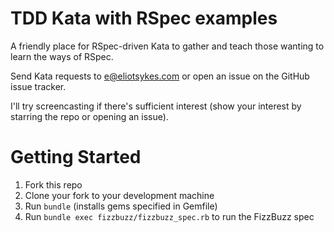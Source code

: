 # TDD Kata with RSpec examples

A friendly place for RSpec-driven Kata to gather and teach those wanting to learn the ways of RSpec.

Send Kata requests to [e@eliotsykes.com](mailto:e@eliotsykes.com) or open an issue on the GitHub issue tracker.

I'll try screencasting if there's sufficient interest (show your interest by starring the repo or opening an issue).

# Getting Started

1. Fork this repo
2. Clone your fork to your development machine
3. Run `bundle` (installs gems specified in Gemfile)
4. Run `bundle exec fizzbuzz/fizzbuzz_spec.rb` to run the FizzBuzz spec
